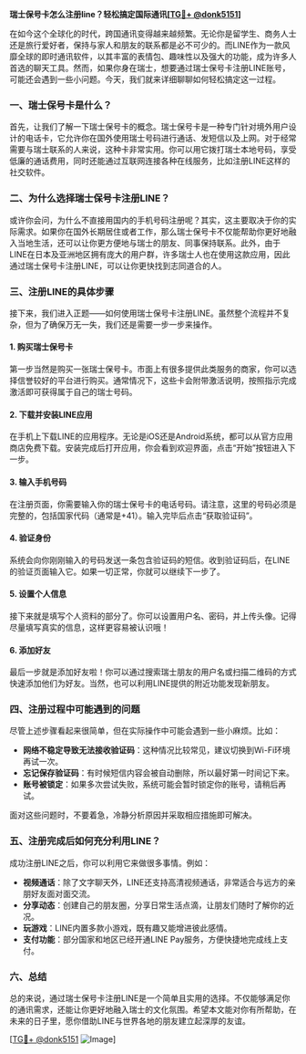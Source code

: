 **瑞士保号卡怎么注册line？轻松搞定国际通讯[[TG💪+ @donk5151](https://t.me/s/donk5151)]**

在如今这个全球化的时代，跨国通讯变得越来越频繁。无论你是留学生、商务人士还是旅行爱好者，保持与家人和朋友的联系都是必不可少的。而LINE作为一款风靡全球的即时通讯软件，以其丰富的表情包、趣味性以及强大的功能，成为许多人首选的聊天工具。然而，如果你身在瑞士，想要通过瑞士保号卡注册LINE账号，可能还会遇到一些小问题。今天，我们就来详细聊聊如何轻松搞定这一过程。

### 一、瑞士保号卡是什么？

首先，让我们了解一下瑞士保号卡的概念。瑞士保号卡是一种专门针对境外用户设计的电话卡，它允许你在国外使用瑞士号码进行通话、发短信以及上网。对于经常需要与瑞士联系的人来说，这种卡非常实用。你可以用它拨打瑞士本地号码，享受低廉的通话费用，同时还能通过互联网连接各种在线服务，比如注册LINE这样的社交软件。

### 二、为什么选择瑞士保号卡注册LINE？

或许你会问，为什么不直接用国内的手机号码注册呢？其实，这主要取决于你的实际需求。如果你在国外长期居住或者工作，那么瑞士保号卡不仅能帮助你更好地融入当地生活，还可以让你更方便地与瑞士的朋友、同事保持联系。此外，由于LINE在日本及亚洲地区拥有庞大的用户群，许多瑞士人也在使用这款应用，因此通过瑞士保号卡注册LINE，可以让你更快找到志同道合的人。

### 三、注册LINE的具体步骤

接下来，我们进入正题——如何使用瑞士保号卡注册LINE。虽然整个流程并不复杂，但为了确保万无一失，我们还是需要一步一步来操作。

#### 1. 购买瑞士保号卡

第一步当然是购买一张瑞士保号卡。市面上有很多提供此类服务的商家，你可以选择信誉较好的平台进行购买。通常情况下，这些卡会附带激活说明，按照指示完成激活即可获得属于自己的瑞士号码。

#### 2. 下载并安装LINE应用

在手机上下载LINE的应用程序。无论是iOS还是Android系统，都可以从官方应用商店免费下载。安装完成后打开应用，你会看到欢迎界面，点击“开始”按钮进入下一步。

#### 3. 输入手机号码

在注册页面，你需要输入你的瑞士保号卡的电话号码。请注意，这里的号码必须是完整的，包括国家代码（通常是+41）。输入完毕后点击“获取验证码”。

#### 4. 验证身份

系统会向你刚刚输入的号码发送一条包含验证码的短信。收到验证码后，在LINE的验证页面输入它。如果一切正常，你就可以继续下一步了。

#### 5. 设置个人信息

接下来就是填写个人资料的部分了。你可以设置用户名、密码，并上传头像。记得尽量填写真实的信息，这样更容易被认识哦！

#### 6. 添加好友

最后一步就是添加好友啦！你可以通过搜索瑞士朋友的用户名或扫描二维码的方式快速添加他们为好友。当然，也可以利用LINE提供的附近功能发现新朋友。

### 四、注册过程中可能遇到的问题

尽管上述步骤看起来很简单，但在实际操作中可能会遇到一些小麻烦。比如：

- **网络不稳定导致无法接收验证码**：这种情况比较常见，建议切换到Wi-Fi环境再试一次。
- **忘记保存验证码**：有时候短信内容会被自动删除，所以最好第一时间记下来。
- **账号被锁定**：如果多次尝试失败，系统可能会暂时锁定你的账号，请稍后再试。

面对这些问题时，不要着急，冷静分析原因并采取相应措施即可解决。

### 五、注册完成后如何充分利用LINE？

成功注册LINE之后，你可以利用它来做很多事情。例如：

- **视频通话**：除了文字聊天外，LINE还支持高清视频通话，非常适合与远方的亲朋好友面对面交流。
- **分享动态**：创建自己的朋友圈，分享日常生活点滴，让朋友们随时了解你的近况。
- **玩游戏**：LINE内置多款小游戏，既有趣又能增进彼此感情。
- **支付功能**：部分国家和地区已经开通LINE Pay服务，方便快捷地完成线上支付。

### 六、总结

总的来说，通过瑞士保号卡注册LINE是一个简单且实用的选择。不仅能够满足你的通讯需求，还能让你更好地融入瑞士的文化氛围。希望本文能对你有所帮助，在未来的日子里，愿你借助LINE与世界各地的朋友建立起深厚的友谊。

[[TG💪+ @donk5151](https://t.me/s/donk5151) ![Image](https://i.postimg.cc/rwNCRYN7/Snipaste-2025-04-30-17-27-05.png)]